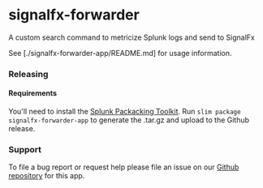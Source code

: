 # signalfx-forwarder
A custom search command to metricize Splunk logs and send to SignalFx


See [./signalfx-forwarder-app/README.md] for usage information.

### Releasing

#### Requirements
You'll need to install the [Splunk Packacking Toolkit](https://dev.splunk.com/enterprise/docs/releaseapps/packagingtoolkit/installpkgtoolkit).
Run `slim package signalfx-forwarder-app` to generate the .tar.gz and upload to the Github release.

### Support

To file a bug report or request help please file an issue on our [Github
repository](https://github.com/signalfx/splunk-forwarder/) for this app.
